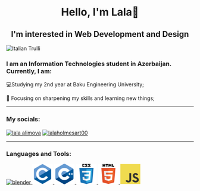 <h1  align="center">Hello, I'm Lala👋</h1> 
<h2  align="center">I'm interested in Web Development and Design</h2>
<img src="https://i.pinimg.com/564x/79/78/da/7978daaa62d3caf001a2230c59e37aec.jpg" alt="Italian Trulli">

<h3 align="left">I am an Information Technologies student in Azerbaijan. Currently, I am:</h3>
<p>💻Studying my 2nd year at Baku Engineering University;</p>
<p>🎯 Focusing on sharpening my skills and learning new things;</p>

<hr>
<h3 align="left">My socials:</h3>
<a href="https://www.linkedin.com/in/lala-a-429774276/" target="blank"><img align="center" src="https://raw.githubusercontent.com/rahuldkjain/github-profile-readme-generator/master/src/images/icons/Social/linked-in-alt.svg" alt="lala alimova" height="40" width="50" /></a>
<a href="https://www.hackerrank.com/lalaholmesart00" target="blank"><img align="center" src="https://raw.githubusercontent.com/rahuldkjain/github-profile-readme-generator/master/src/images/icons/Social/hackerrank.svg" alt="lalaholmesart00" height="40" width="50" /></a>
</p>

<hr>

<h3 align="left">Languages and Tools:</h3>
<p align="left"> <a href="https://www.blender.org/" target="_blank" rel="noreferrer"> <img src="https://download.blender.org/branding/community/blender_community_badge_white.svg" alt="blender" width="55" height="55"/> </a> <a href="https://www.cprogramming.com/" target="_blank" rel="noreferrer"> <img src="https://raw.githubusercontent.com/devicons/devicon/master/icons/c/c-original.svg" alt="c" width="55" height="55"/> </a> <a href="https://www.w3schools.com/cpp/" target="_blank" rel="noreferrer"> <img src="https://raw.githubusercontent.com/devicons/devicon/master/icons/cplusplus/cplusplus-original.svg" alt="cplusplus" width="55" height="55"/> </a> <a href="https://www.w3schools.com/css/" target="_blank" rel="noreferrer"> <img src="https://raw.githubusercontent.com/devicons/devicon/master/icons/css3/css3-original-wordmark.svg" alt="css3" width="55" height="55"/> </a> <a href="https://www.w3.org/html/" target="_blank" rel="noreferrer"> <img src="https://raw.githubusercontent.com/devicons/devicon/master/icons/html5/html5-original-wordmark.svg" alt="html5" width="55" height="55"/> </a> <a href="https://developer.mozilla.org/en-US/docs/Web/JavaScript" target="_blank" rel="noreferrer"> <img src="https://raw.githubusercontent.com/devicons/devicon/master/icons/javascript/javascript-original.svg" alt="javascript" width="55" height="55"/> </a> </p>


